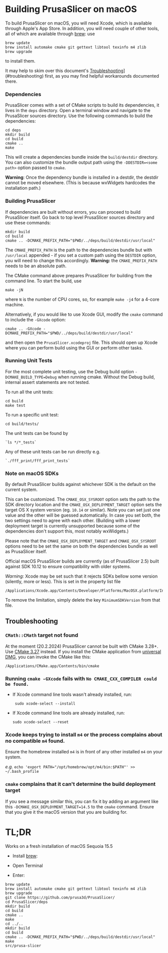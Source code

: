 
# Building PrusaSlicer on macOS

To build PrusaSlicer on macOS, you will need Xcode, which is available through Apple's App Store. In addition, you will need couple of other tools, all of which are available through [brew](https://brew.sh/): use

```
brew update
brew install automake cmake git gettext libtool texinfo m4 zlib
brew upgrade
```

to install them.

It may help to skim over this document's [Troubleshooting](#troubleshooting)](#troubleshooting) first, as you may find helpful workarounds documented there.

### Dependencies

PrusaSlicer comes with a set of CMake scripts to build its dependencies, it lives in the `deps` directory.
Open a terminal window and navigate to the PrusaSlicer sources directory.
Use the following commands to build the dependencies:

    cd deps
    mkdir build
    cd build
    cmake ..
    make

This will create a dependencies bundle inside the `build/destdir` directory.
You can also customize the bundle output path using the `-DDESTDIR=<some path>` option passed to `cmake`.

**Warning**: Once the dependency bundle is installed in a destdir, the destdir cannot be moved elsewhere.
(This is because wxWidgets hardcodes the installation path.)



### Building PrusaSlicer

If dependencies are built without errors, you can proceed to build PrusaSlicer itself.
Go back to top level PrusaSlicer sources directory and use these commands:

    mkdir build
    cd build
    cmake .. -DCMAKE_PREFIX_PATH="$PWD/../deps/build/destdir/usr/local"

The `CMAKE_PREFIX_PATH` is the path to the dependencies bundle but with `/usr/local` appended - if you set a custom path
using the `DESTDIR` option, you will need to change this accordingly. **Warning:** the `CMAKE_PREFIX_PATH` needs to be an absolute path.

The CMake command above prepares PrusaSlicer for building from the command line.
To start the build, use

    make -jN

where `N` is the number of CPU cores, so, for example `make -j4` for a 4-core machine.

Alternatively, if you would like to use Xcode GUI, modify the `cmake` command to include the `-GXcode` option:

    cmake .. -GXcode -DCMAKE_PREFIX_PATH="$PWD/../deps/build/destdir/usr/local"

and then open the `PrusaSlicer.xcodeproj` file.
This should open up Xcode where you can perform build using the GUI or perform other tasks.

### Running Unit Tests

For the most complete unit testing, use the Debug build option `-DCMAKE_BUILD_TYPE=Debug` when running cmake.
Without the Debug build, internal assert statements are not tested.

To run all the unit tests:

    cd build
    make test

To run a specific unit test:

    cd build/tests/

The unit tests can be found by

    `ls */*_tests`

Any of these unit tests can be run directly e.g.

    `./fff_print/fff_print_tests`

### Note on macOS SDKs

By default PrusaSlicer builds against whichever SDK is the default on the current system.

This can be customized. The `CMAKE_OSX_SYSROOT` option sets the path to the SDK directory location
and the `CMAKE_OSX_DEPLOYMENT_TARGET` option sets the target OS X system version (eg. `10.14` or similar).
Note you can set just one value and the other will be guessed automatically.
In case you set both, the two settings need to agree with each other. (Building with a lower deployment target
is currently unsupported because some of the dependencies don't support this, most notably wxWidgets.)

Please note that the `CMAKE_OSX_DEPLOYMENT_TARGET` and `CMAKE_OSX_SYSROOT` options need to be set the same
on both the dependencies bundle as well as PrusaSlicer itself.

Official macOS PrusaSlicer builds are currently (as of PrusaSlicer 2.5) built against SDK 10.12 to ensure compatibility with older systems.

_Warning:_ Xcode may be set such that it rejects SDKs bellow some version (silently, more or less).
This is set in the property list file

    /Applications/Xcode.app/Contents/Developer/Platforms/MacOSX.platform/Info.plist

To remove the limitation, simply delete the key `MinimumSDKVersion` from that file.

## Troubleshooting

### `CMath::CMath` target not found

At the moment (20.2.2024) PrusaSlicer cannot be built with CMake 3.28+. Use [CMake 3.27](https://github.com/Kitware/CMake/releases/tag/v3.27.9) instead. 
If you install the CMake application from [universal DMG](https://github.com/Kitware/CMake/releases/download/v3.27.9/cmake-3.27.9-macos-universal.dmg), you can invoke the CMake like this:

```
/Applications/CMake.app/Contents/bin/cmake
```

### Running `cmake -GXcode` fails with `No CMAKE_CXX_COMPILER could be found.` 

- If Xcode command line tools wasn't already installed, run:
    ```
     sudo xcode-select --install
    ```
- If Xcode command line tools are already installed, run:
    ```
    sudo xcode-select --reset
    ```

### Xcode keeps trying to install `m4` or the process complains about no compatible `m4` found.

Ensure the homebrew installed `m4` is in front of any other installed `m4` on your system.

_e.g._ `echo 'export PATH="/opt/homebrew/opt/m4/bin:$PATH"' >> ~/.bash_profile`

### `cmake` complains that it can't determine the build deployment target

If you see a message similar this, you can fix it by adding an argument like this `-DCMAKE_OSX_DEPLOYMENT_TARGET=14.5` to the `cmake` command. Ensure that you give it the macOS version that you are building for.

# TL;DR

Works on a fresh installation of macOS Sequoia 15.5

- Install [brew](https://brew.sh/):
- Open Terminal
    
- Enter:

```
brew update
brew install automake cmake git gettext libtool texinfo m4 zlib
brew upgrade
git clone https://github.com/prusa3d/PrusaSlicer/
cd PrusaSlicer/deps
mkdir build
cd build
cmake ..
make
cd ../..
mkdir build
cd build
cmake .. -DCMAKE_PREFIX_PATH="$PWD/../deps/build/destdir/usr/local"
make
src/prusa-slicer
```
